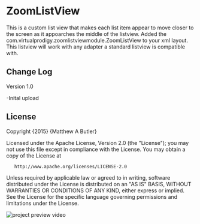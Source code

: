 # ZoomListView
This is a custom list view that makes each list item appear to move closer to the screen as it appoarches the middle of the listview. Added the com.virtualprodigy.zoomlistviewmodule.ZoomListView to your xml layout. This listview will work with 
any adapter a standard listview is compatible with.

## Change Log
Version 1.0

-Inital upload

## License
   Copyright {2015} {Matthew A Butler}

   Licensed under the Apache License, Version 2.0 (the "License");
   you may not use this file except in compliance with the License.
   You may obtain a copy of the License at

       http://www.apache.org/licenses/LICENSE-2.0

   Unless required by applicable law or agreed to in writing, software
   distributed under the License is distributed on an "AS IS" BASIS,
   WITHOUT WARRANTIES OR CONDITIONS OF ANY KIND, either express or implied.
   See the License for the specific language governing permissions and
   limitations under the License.

   

![project preview video ](https://github.com/virtualprodigy/ZoomListView/blob/master/.video/IMG_2028.gif)
